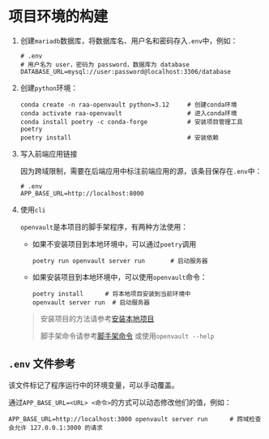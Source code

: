 # 项目环境的构建

1. 创建`mariadb`数据库，将数据库名、用户名和密码存入`.env`中，例如：

    ```shell
    # .env
    # 用户名为 user，密码为 password，数据库为 database
    DATABASE_URL=mysql://user:password@localhost:3306/database
    ```

2. 创建`python`环境：

    ```shell
    conda create -n raa-openvault python=3.12     # 创建conda环境
    conda activate raa-openvault                  # 进入conda环境
    conda install poetry -c conda-forge           # 安装项目管理工具poetry
    poetry install                                # 安装依赖
    ```

3. 写入前端应用链接

    因为跨域限制，需要在后端应用中标注前端应用的源，该条目保存在`.env`中：

    ```shell
    # .env
    APP_BASE_URL=http://localhost:8000
    ```

4. 使用`cli`

    `openvault`是本项目的脚手架程序，有两种方法使用：

    - 如果不安装项目到本地环境中，可以通过`poetry`调用
  
        ```shell
        poetry run openvault server run       # 启动服务器
        ```

    - 如果安装项目到本地环境中，可以使用`openvault`命令：

        ```shell
        poetry install      # 将本地项目安装到当前环境中
        openvault server run  # 启动服务器
        ```

    > 安装项目的方法请参考[安装本地项目](./安装本地项目.md)
    >
    > 脚手架命令请参考[脚手架命令](./脚手架命令.md) 或使用`openvault --help`

## `.env` 文件参考

该文件标记了程序运行中的环境变量，可以手动覆盖。

通过`APP_BASE_URL=<URL> <命令>`的方式可以动态修改他们的值，例如：

```shell
APP_BASE_URL=http://localhost:3000 openvault server run      # 跨域检查会允许 127.0.0.1:3000 的请求
```
